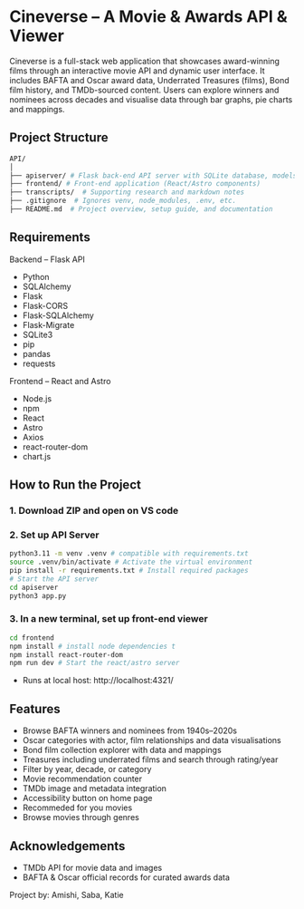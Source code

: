 # Cineverse – A Movie & Awards API & Viewer
Cineverse is a full-stack web application that showcases award-winning films through an interactive movie API and dynamic user interface. It includes BAFTA and Oscar award data, Underrated Treasures (films), Bond film history, and TMDb-sourced content. Users can explore winners and nominees across decades and visualise data through bar graphs, pie charts and mappings.

## Project Structure

```bash
API/
│
├── apiserver/ # Flask back-end API server with SQLite database, models and routes
├── frontend/ # Front-end application (React/Astro components)
├── transcripts/  # Supporting research and markdown notes
├── .gitignore  # Ignores venv, node_modules, .env, etc.
├── README.md  # Project overview, setup guide, and documentation
```

## Requirements

Backend – Flask API
- Python
- SQLAlchemy
- Flask
- Flask-CORS
- Flask-SQLAlchemy
- Flask-Migrate
- SQLite3
- pip
- pandas
- requests

Frontend – React and Astro
- Node.js 
- npm 
- React
- Astro
- Axios
- react-router-dom
- chart.js

## How to Run the Project

### 1. Download ZIP and open on VS code

### 2. Set up API Server
```bash
python3.11 -m venv .venv # compatible with requirements.txt 
source .venv/bin/activate # Activate the virtual environment
pip install -r requirements.txt # Install required packages
# Start the API server
cd apiserver
python3 app.py
```
### 3. In a new terminal, set up front-end viewer
```bash
cd frontend
npm install # install node dependencies t
npm install react-router-dom
npm run dev # Start the react/astro server
```
- Runs at local host: http://localhost:4321/

## Features

- Browse BAFTA winners and nominees from 1940s–2020s
- Oscar categories with actor, film relationships and data visualisations
- Bond film collection explorer with data and mappings
- Treasures including underrated films and search through rating/year
- Filter by year, decade, or category
- Movie recommendation counter
- TMDb image and metadata integration
- Accessibility button on home page
- Recommeded for you movies
- Browse movies through genres


## Acknowledgements

- TMDb API for movie data and images
- BAFTA & Oscar official records for curated awards data

Project by: Amishi, Saba, Katie
